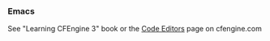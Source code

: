 ### Emacs

See "Learning CFEngine 3" book or the [Code Editors](http://cfengine.com/cfengine-code-editors/) page on cfengine.com
